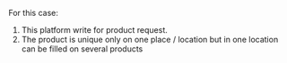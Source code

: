 For this case:
1. This platform write for product request.
2. The product is unique only on one place / location but in one location can be filled
on several products